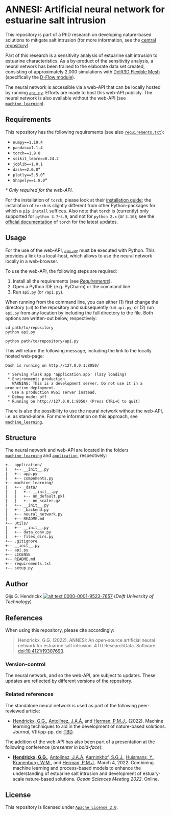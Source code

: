 # ANNESI: Artificial neural network for estuarine salt intrusion
This repository is part of a PhD research on developing nature-based solutions to mitigate salt intrusion (for more 
information, see the [central repository](https://github.com/ghendrickx/SALTISolutions)).

Part of this research is a sensitivity analysis of estuarine salt intrusion to estuarine characteristics. As a 
by-product of the sensitivity analysis, a neural network has been trained to the elaborate data set created, consisting 
of approximately 2,000 simulations with 
[Delft3D Flexible Mesh](https://www.deltares.nl/en/software/delft3d-flexible-mesh-suite/) (specifically the 
[D-Flow module](https://www.deltares.nl/en/software/module/d-flow-flexible-mesh/)).

The neural network is accessible via a web-API that can be locally hosted by running [`api.py`](api.py). Efforts are 
made to host this web-API publicly. The neural network is also available without the web-API (see
[`machine_learning`](machine_learning)).

## Requirements
This repository has the following requirements (see also [`requirements.txt`](requirements.txt)):
*   `numpy==1.19.4`
*   `pandas==1.1.4`
*   `torch==1.9.0`
*   `scikit_learn==0.24.2`
*   `joblib==1.0.1`
*   `dash==2.0.0`*
*   `plotly==5.5.0`*
*   `Shapely==1.8.0`*

*\* Only required for the web-API.*

For the installation of `torch`, please look at their [installation guide](https://pytorch.org/get-started/locally/);
the installation of `torch` is slightly different from other Python-packages for which a `pip install` suffices. Also
note that `torch` is (currently) only supported for `python 3.7`-`3.9`, and not for `python 2.x` (or `3.10`); see the
[official documentation](https://pytorch.org/get-started/locally/#windows-python) of `torch` for the latest updates.

## Usage
For the use of the web-API, [`api.py`](api.py) must be executed with Python. This provides a link to a local-host, 
which allows to use the neural network locally in a web-browser.

To use the web-API, the following steps are required:
1.  Install all the requirements (see [*Requirements*](#Requirements)).
1.  Open a Python IDE (e.g. PyCharm) or the command line.
1.  Run `api.py` (or `/api.py`).

When running from the command line, you can either (1) first change the directory (`cd`) to the repository and 
subsequently run `api.py`; or (2) run `api.py` from any location by including the full directory to the file. Both 
options are written-out below, respectively:
```commandline
cd path/to/repository
python api.py
```
```commandline
python path/to/repository/api.py
```
This will return the following message, including the link to the locally hosted web-page:
```
Dash is running on http://127.0.0.1:8050/

 * Serving Flask app 'application.app' (lazy loading)
 * Environment: production
   WARNING: This is a development server. Do not use it in a production deployment.
   Use a production WSGI server instead.
 * Debug mode: off
 * Running on http://127.0.0.1:8050/ (Press CTRL+C to quit)
```

There is also the possibility to use the neural network without the web-API, i.e. as stand-alone. For more information 
on this approach, see [`machine_learning`](machine_learning).

## Structure
The neural network and web-API are located in the folders [`machine_learning`](machine_learning) and 
[`application`](application), respectively:
```
+-- application/
|   +-- __init__.py
|   +-- app.py
|   +-- components.py
+-- machine_learning/
|   +-- _data/
|   |   +-- __init__.py
|   |   +-- nn_default.pkl
|   |   +-- nn_scaler.gz
|   +-- __init__.py
|   +-- _backend.py
|   +-- neural_network.py
|   +-- README.md
+-- utils/
|   +-- __init__.py
|   +-- data_conv.py
|   +-- files_dirs.py
+-- .gitignore
+-- __init__.py
+-- api.py
+-- LICENSE
+-- README.md
+-- requirements.txt
+-- setup.py
```

## Author
Gijs G. Hendrickx 
[![alt text](https://camo.githubusercontent.com/e1ec0e2167b22db46b0a5d60525c3e4a4f879590a04c370fef77e6a7e00eb234/68747470733a2f2f696e666f2e6f726369642e6f72672f77702d636f6e74656e742f75706c6f6164732f323031392f31312f6f726369645f31367831362e706e67) 0000-0001-9523-7657](https://orcid.org/0000-0001-9523-7657)
(*Delft University of Technology*)

## References
When using this repository, please cite accordingly:
> Hendrickx, G.G. (2022). ANNESI: An open-source artificial neural network for estuarine salt intrusion. 
4TU.ResearchData. Software. [doi:10.4121/19307693](https://doi.org/10.4121/19307693).

### Version-control
The neural network, and so the web-API, are subject to updates. These updates are reflected by different versions of the
repository.

### Related references
The standalone neural network is used as part of the following peer-reviewed article:
*   [Hendrickx, G.G.](https://orcid.org/0000-0001-9523-7657), 
    [Antol&iacute;nez, J.A.&Aacute;](https://orcid.org/0000-0002-0694-4817), and 
    [Herman, P.M.J.](https://orcid.org/0000-0003-2188-6341). 
    (2022). Machine learning techniques to aid in the development of nature-based solutions. *Journal*, V(I):pp-pp.
    doi:[TBD]().

The addition of the web-API has also been part of a presentation at the following conference (*presenter in bold-face*):
*   [**Hendrickx, G.G.**](https://orcid.org/0000-0001-9523-7657), 
    [Antol&iacute;nez, J.A.&Aacute;](https://orcid.org/0000-0002-0694-4817), 
    [Aarninkhof, S.G.J.](https://orcid.org/0000-0002-4591-0257), 
    [Huismans, Y.](https://orcid.org/0000-0001-6537-6111), 
    [Kranenburg, W.M.](https://orcid.org/0000-0002-4736-7913), and 
    [Herman, P.M.J.](https://orcid.org/0000-0003-2188-6341). 
    March 4, 2022.
    Combining machine learning and process-based models to enhance the understanding of estuarine salt intrusion and
    development of estuary-scale nature-based solutions. 
    *Ocean Sciences Meeting 2022*. Online.

## License
This repository is licensed under [`Apache License 2.0`](LICENSE).
